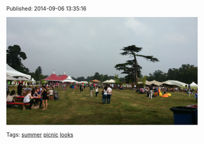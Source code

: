 
# 

Published: 2014-09-06 13:35:16

![](96784239157-0.jpg)

Tags: [summer](tag-summer.md) [picnic](tag-picnic.md) [looks](tag-looks.md)
